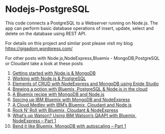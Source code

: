 Nodejs-PostgreSQL
=================
This code connects a PostgreSQL to a Webserver running on Node.js. The app can perform basic database operations of insert, update, select and delete on the database using REST API.

For details on this project and similar post please visit  my blog https://gigadom.wordpress.com/

For other posts with Node.js,NodeExpress,Bluemix - MongoDB,PostgreSQL or Cloudant take a look at these posts

1. [Getting started with Node.js & MongoDB](https://gigadom.wordpress.com/2014/07/13/getting-started-with-node-js-and-mongodb/)
2. [Working with Node.js & PostgreSQL](https://gigadom.wordpress.com/2014/07/20/working-with-node-js-and-postgresql/)
3. [Elements of CRUD with NodeExpress and MongoDB using Enide Studio](https://gigadom.wordpress.com/2014/08/04/elements-of-crud-with-nodeexpress-and-mongodb-using-enide-studio/)
4. [Brewing a potion with Bluemix, PostgreSQL & Node.js in the cloud](https://gigadom.wordpress.com/2014/07/22/brewing-a-potion-with-bluemix-postgresql-node-js-in-the-cloud/)
6. [A Bluemix recipe with MongoDB and Node.js](https://gigadom.wordpress.com/2014/07/27/a-bluemix-recipe-with-mongodb-and-node-js/)
7. [Spicing up IBM Bluemix with MongoDB and NodeExpress](https://gigadom.wordpress.com/2014/08/07/spicing-up-a-ibm-bluemix-cloud-app-with-mongodb-and-nodeexpress/)
8. [A Cloud Medley with IBM’s Bluemix, Cloudant and Node.js](https://gigadom.wordpress.com/2014/08/15/a-cloud-medley-with-ibm-bluemix-cloudant-db-and-node-js/)
9. [Rock N’ Roll with Bluemix, Cloudant & NodeExpress](https://gigadom.wordpress.com/2014/08/19/rock-n-roll-with-bluemix-cloudant-nodeexpress/)
11. [What’s up Watson? Using IBM Watson’s QAAPI with Bluemix, NodeExpress – Part 1](https://gigadom.wordpress.com/2014/10/11/whats-up-watson-using-ibm-watsons-qaapi-with-bluemix-nodeexpress-part-1/)
13. [Bend it like Bluemix, MongoDB with autoscaling – Part 1](https://gigadom.wordpress.com/2014/11/05/bend-it-like-bluemix-mongodb-using-auto-scale-part-1/)
